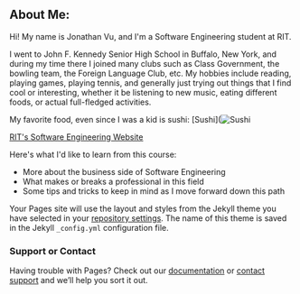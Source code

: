 ## About Me:
  Hi! My name is Jonathan Vu, and I'm a Software Engineering student at RIT.
  
  I went to John F. Kennedy Senior High School in Buffalo, New York, and during my time there I joined many clubs such as Class Government, 
  the bowling team, the Foreign Language Club, etc. My hobbies include reading, playing games, playing tennis, and generally just trying out
  things that I find cool or interesting, whether it be listening to new music, eating different foods, or actual full-fledged activities.
  
  My favorite food, even since I was a kid is sushi:
  [Sushi](![Sushi](https://user-images.githubusercontent.com/89399481/135500840-931e5305-dcef-4158-bbd5-2cea6067764b.png)
  
  [RIT's Software Engineering Website](https://www.rit.edu/computing/department-software-engineering)
  
  Here's what I'd like to learn from this course:
  * More about the business side of Software Engineering
  * What makes or breaks a professional in this field
  * Some tips and tricks to keep in mind as I move forward down this path

Your Pages site will use the layout and styles from the Jekyll theme you have selected in your [repository settings](https://github.com/jonv1901/jonv1901.github.io/settings/pages). The name of this theme is saved in the Jekyll `_config.yml` configuration file.

### Support or Contact

Having trouble with Pages? Check out our [documentation](https://docs.github.com/categories/github-pages-basics/) or [contact support](https://support.github.com/contact) and we’ll help you sort it out.
